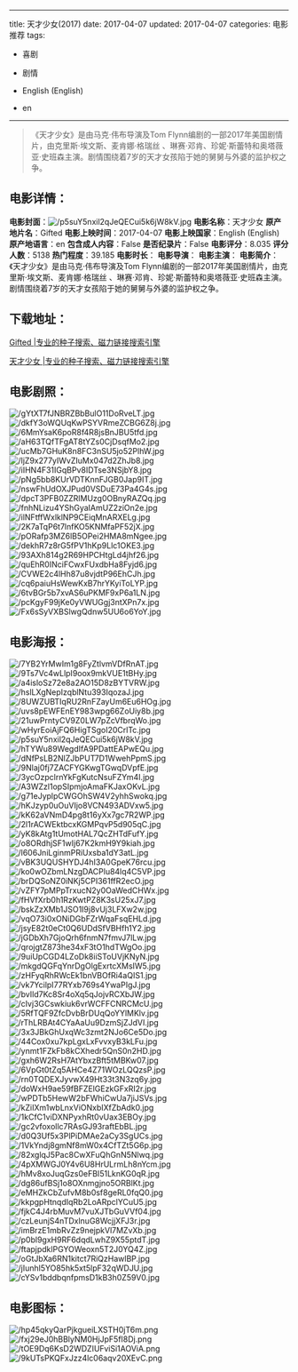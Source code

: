 
---
title: 天才少女(2017)
date: 2017-04-07
updated: 2017-04-07
categories: 电影推荐
tags:
- 喜剧
- 剧情

- English (English)
- en
---


> 《天才少女》是由马克·伟布导演及Tom Flynn编剧的一部2017年美国剧情片，由克里斯·埃文斯、麦肯娜·格瑞丝 、琳赛·邓肯、珍妮·斯蕾特和奥塔薇亚·史班森主演。剧情围绕着7岁的天才女孩陷于她的舅舅与外婆的监护权之争。

## **电影详情**：

**电影封面**：<img src="https://image.tmdb.org/t/p/w200/p5suY5nxil2qJeQECui5k6jW8kV.jpg" alt="/p5suY5nxil2qJeQECui5k6jW8kV.jpg" title="/p5suY5nxil2qJeQECui5k6jW8kV.jpg">
**电影名称**：天才少女
**原产地片名**：Gifted
**电影上映时间**：2017-04-07
**电影上映国家**：English (English)
**原产地语言**：en
**包含成人内容**：False
**是否纪录片**：False
**电影评分**：8.035
**评分人数**：5138
**热门程度**：39.185
**电影时长**：
**电影导演**：
**电影主演**：
**电影简介**：《天才少女》是由马克·伟布导演及Tom Flynn编剧的一部2017年美国剧情片，由克里斯·埃文斯、麦肯娜·格瑞丝 、琳赛·邓肯、珍妮·斯蕾特和奥塔薇亚·史班森主演。剧情围绕着7岁的天才女孩陷于她的舅舅与外婆的监护权之争。

## **下载地址**：
[Gifted |专业的种子搜索、磁力链接搜索引擎](https://movie.amd794.com:2083/?search=Gifted&ordering=&mode=match_phrase&page_size=10&page=1)

[天才少女 |专业的种子搜索、磁力链接搜索引擎](https://movie.amd794.com:2083/?search=%E5%A4%A9%E6%89%8D%E5%B0%91%E5%A5%B3&ordering=&mode=match_phrase&page_size=10&page=1)
 

## **电影剧照**：
<img src="https://image.tmdb.org/t/p/original/gYtXT7fJNBRZBbBulO11DoRveLT.jpg" alt="/gYtXT7fJNBRZBbBulO11DoRveLT.jpg" title="/gYtXT7fJNBRZBbBulO11DoRveLT.jpg"><img src="https://image.tmdb.org/t/p/original/dkfY3oWQUqKwPSYVRmeZCBG6Z8j.jpg" alt="/dkfY3oWQUqKwPSYVRmeZCBG6Z8j.jpg" title="/dkfY3oWQUqKwPSYVRmeZCBG6Z8j.jpg"><img src="https://image.tmdb.org/t/p/original/6MmYsaK6poR8f4R8jsBnJBU5tfd.jpg" alt="/6MmYsaK6poR8f4R8jsBnJBU5tfd.jpg" title="/6MmYsaK6poR8f4R8jsBnJBU5tfd.jpg"><img src="https://image.tmdb.org/t/p/original/aH63TQfTFgAT8tYZs0CjDsqfMo2.jpg" alt="/aH63TQfTFgAT8tYZs0CjDsqfMo2.jpg" title="/aH63TQfTFgAT8tYZs0CjDsqfMo2.jpg"><img src="https://image.tmdb.org/t/p/original/ucMb7GHuK8n8FC3nSU5jo52PlhW.jpg" alt="/ucMb7GHuK8n8FC3nSU5jo52PlhW.jpg" title="/ucMb7GHuK8n8FC3nSU5jo52PlhW.jpg"><img src="https://image.tmdb.org/t/p/original/ljZ9x277yIWvZIuMx047d2ZhJb8.jpg" alt="/ljZ9x277yIWvZIuMx047d2ZhJb8.jpg" title="/ljZ9x277yIWvZIuMx047d2ZhJb8.jpg"><img src="https://image.tmdb.org/t/p/original/iIHN4F31IGqBPv8IDTse3NSjbY8.jpg" alt="/iIHN4F31IGqBPv8IDTse3NSjbY8.jpg" title="/iIHN4F31IGqBPv8IDTse3NSjbY8.jpg"><img src="https://image.tmdb.org/t/p/original/pNg5bb8KUrVDTKnnFJGB0Jap9IT.jpg" alt="/pNg5bb8KUrVDTKnnFJGB0Jap9IT.jpg" title="/pNg5bb8KUrVDTKnnFJGB0Jap9IT.jpg"><img src="https://image.tmdb.org/t/p/original/nswFhUdOXJPud0VSDuE73Pa4G4s.jpg" alt="/nswFhUdOXJPud0VSDuE73Pa4G4s.jpg" title="/nswFhUdOXJPud0VSDuE73Pa4G4s.jpg"><img src="https://image.tmdb.org/t/p/original/dpcT3PFB0ZZRlMUzg0OBnyRAZQq.jpg" alt="/dpcT3PFB0ZZRlMUzg0OBnyRAZQq.jpg" title="/dpcT3PFB0ZZRlMUzg0OBnyRAZQq.jpg"><img src="https://image.tmdb.org/t/p/original/fnhNLizu4YShGyaIAmUZ2ziOn2e.jpg" alt="/fnhNLizu4YShGyaIAmUZ2ziOn2e.jpg" title="/fnhNLizu4YShGyaIAmUZ2ziOn2e.jpg"><img src="https://image.tmdb.org/t/p/original/ilNFtffWxlklNP9CEiqMnARXELg.jpg" alt="/ilNFtffWxlklNP9CEiqMnARXELg.jpg" title="/ilNFtffWxlklNP9CEiqMnARXELg.jpg"><img src="https://image.tmdb.org/t/p/original/2K7aTqP6t7lnfKO5KNMfaPF52jX.jpg" alt="/2K7aTqP6t7lnfKO5KNMfaPF52jX.jpg" title="/2K7aTqP6t7lnfKO5KNMfaPF52jX.jpg"><img src="https://image.tmdb.org/t/p/original/pORafp3MZ6lB5OPei2HMA8mNgee.jpg" alt="/pORafp3MZ6lB5OPei2HMA8mNgee.jpg" title="/pORafp3MZ6lB5OPei2HMA8mNgee.jpg"><img src="https://image.tmdb.org/t/p/original/dekhR7z8rG5fPV1hKp9Llc1OKE3.jpg" alt="/dekhR7z8rG5fPV1hKp9Llc1OKE3.jpg" title="/dekhR7z8rG5fPV1hKp9Llc1OKE3.jpg"><img src="https://image.tmdb.org/t/p/original/93AXh814g2R69HPCHtgLd4jhf26.jpg" alt="/93AXh814g2R69HPCHtgLd4jhf26.jpg" title="/93AXh814g2R69HPCHtgLd4jhf26.jpg"><img src="https://image.tmdb.org/t/p/original/quEhR0INciFCwxFUxdbHa8Fyjd6.jpg" alt="/quEhR0INciFCwxFUxdbHa8Fyjd6.jpg" title="/quEhR0INciFCwxFUxdbHa8Fyjd6.jpg"><img src="https://image.tmdb.org/t/p/original/CVWE2c4lHh87u8vjdtP96EhCJh.jpg" alt="/CVWE2c4lHh87u8vjdtP96EhCJh.jpg" title="/CVWE2c4lHh87u8vjdtP96EhCJh.jpg"><img src="https://image.tmdb.org/t/p/original/cq6paiuHsWewKxB7hrYKyiToLYP.jpg" alt="/cq6paiuHsWewKxB7hrYKyiToLYP.jpg" title="/cq6paiuHsWewKxB7hrYKyiToLYP.jpg"><img src="https://image.tmdb.org/t/p/original/6tvBGr5b7xvAS6uPKMF9xP6a1LN.jpg" alt="/6tvBGr5b7xvAS6uPKMF9xP6a1LN.jpg" title="/6tvBGr5b7xvAS6uPKMF9xP6a1LN.jpg"><img src="https://image.tmdb.org/t/p/original/pcKgyF99jKe0yVWUGgj3ntXPn7x.jpg" alt="/pcKgyF99jKe0yVWUGgj3ntXPn7x.jpg" title="/pcKgyF99jKe0yVWUGgj3ntXPn7x.jpg"><img src="https://image.tmdb.org/t/p/original/Fx6sSyVXBSlwgQdnw5UU6o6YoY.jpg" alt="/Fx6sSyVXBSlwgQdnw5UU6o6YoY.jpg" title="/Fx6sSyVXBSlwgQdnw5UU6o6YoY.jpg">

## **电影海报**：
<img src="https://image.tmdb.org/t/p/original/7YB2YrMwIm1g8FyZtlvmVDfRnAT.jpg" alt="/7YB2YrMwIm1g8FyZtlvmVDfRnAT.jpg" title="/7YB2YrMwIm1g8FyZtlvmVDfRnAT.jpg"><img src="https://image.tmdb.org/t/p/original/9Ts7Vc4wLlpI9oox9mkVUE1tBHy.jpg" alt="/9Ts7Vc4wLlpI9oox9mkVUE1tBHy.jpg" title="/9Ts7Vc4wLlpI9oox9mkVUE1tBHy.jpg"><img src="https://image.tmdb.org/t/p/original/a4isloSz72e8a2AO15D8zBYTVRW.jpg" alt="/a4isloSz72e8a2AO15D8zBYTVRW.jpg" title="/a4isloSz72e8a2AO15D8zBYTVRW.jpg"><img src="https://image.tmdb.org/t/p/original/hslLXgNepIzqblNtu393IqozaJ.jpg" alt="/hslLXgNepIzqblNtu393IqozaJ.jpg" title="/hslLXgNepIzqblNtu393IqozaJ.jpg"><img src="https://image.tmdb.org/t/p/original/8UWZUBTIqRU2RnFZayUm6Eu6HOg.jpg" alt="/8UWZUBTIqRU2RnFZayUm6Eu6HOg.jpg" title="/8UWZUBTIqRU2RnFZayUm6Eu6HOg.jpg"><img src="https://image.tmdb.org/t/p/original/uvs8pEWFEnEY983wpg66ZoUiy8b.jpg" alt="/uvs8pEWFEnEY983wpg66ZoUiy8b.jpg" title="/uvs8pEWFEnEY983wpg66ZoUiy8b.jpg"><img src="https://image.tmdb.org/t/p/original/21uwPrntyCV9Z0LW7pZcVfbrqWo.jpg" alt="/21uwPrntyCV9Z0LW7pZcVfbrqWo.jpg" title="/21uwPrntyCV9Z0LW7pZcVfbrqWo.jpg"><img src="https://image.tmdb.org/t/p/original/wHyrEoiAjFQ6HigTSgoI20CrlTc.jpg" alt="/wHyrEoiAjFQ6HigTSgoI20CrlTc.jpg" title="/wHyrEoiAjFQ6HigTSgoI20CrlTc.jpg"><img src="https://image.tmdb.org/t/p/original/p5suY5nxil2qJeQECui5k6jW8kV.jpg" alt="/p5suY5nxil2qJeQECui5k6jW8kV.jpg" title="/p5suY5nxil2qJeQECui5k6jW8kV.jpg"><img src="https://image.tmdb.org/t/p/original/hTYWu89WegdIfA9PDattEAPwEQu.jpg" alt="/hTYWu89WegdIfA9PDattEAPwEQu.jpg" title="/hTYWu89WegdIfA9PDattEAPwEQu.jpg"><img src="https://image.tmdb.org/t/p/original/dNfPsLB2NlZJbPUT7D1WwehPpmS.jpg" alt="/dNfPsLB2NlZJbPUT7D1WwehPpmS.jpg" title="/dNfPsLB2NlZJbPUT7D1WwehPpmS.jpg"><img src="https://image.tmdb.org/t/p/original/9Nlaj0fj7ZACFYGKwgTGwqDVpfE.jpg" alt="/9Nlaj0fj7ZACFYGKwgTGwqDVpfE.jpg" title="/9Nlaj0fj7ZACFYGKwgTGwqDVpfE.jpg"><img src="https://image.tmdb.org/t/p/original/3ycOzpclrnYkFgKutcNsuFZYm4I.jpg" alt="/3ycOzpclrnYkFgKutcNsuFZYm4I.jpg" title="/3ycOzpclrnYkFgKutcNsuFZYm4I.jpg"><img src="https://image.tmdb.org/t/p/original/A3WZzl1opSIpmjoAmaFKJaxOKvL.jpg" alt="/A3WZzl1opSIpmjoAmaFKJaxOKvL.jpg" title="/A3WZzl1opSIpmjoAmaFKJaxOKvL.jpg"><img src="https://image.tmdb.org/t/p/original/g71eJyplpCWGOhSW4V2yhhSwokq.jpg" alt="/g71eJyplpCWGOhSW4V2yhhSwokq.jpg" title="/g71eJyplpCWGOhSW4V2yhhSwokq.jpg"><img src="https://image.tmdb.org/t/p/original/hKJzyp0uOuVIjo8VCN493ADVxw5.jpg" alt="/hKJzyp0uOuVIjo8VCN493ADVxw5.jpg" title="/hKJzyp0uOuVIjo8VCN493ADVxw5.jpg"><img src="https://image.tmdb.org/t/p/original/kK62aVNmD4pg8t16yXx7gc7R2WP.jpg" alt="/kK62aVNmD4pg8t16yXx7gc7R2WP.jpg" title="/kK62aVNmD4pg8t16yXx7gc7R2WP.jpg"><img src="https://image.tmdb.org/t/p/original/2l1rACWEktbcxKGMPqvP5d905qC.jpg" alt="/2l1rACWEktbcxKGMPqvP5d905qC.jpg" title="/2l1rACWEktbcxKGMPqvP5d905qC.jpg"><img src="https://image.tmdb.org/t/p/original/yK8kAtg1tUmotHAL7QcZHTdFufY.jpg" alt="/yK8kAtg1tUmotHAL7QcZHTdFufY.jpg" title="/yK8kAtg1tUmotHAL7QcZHTdFufY.jpg"><img src="https://image.tmdb.org/t/p/original/o8ORdhjSF1wIj67K2kmH9Y9kiah.jpg" alt="/o8ORdhjSF1wIj67K2kmH9Y9kiah.jpg" title="/o8ORdhjSF1wIj67K2kmH9Y9kiah.jpg"><img src="https://image.tmdb.org/t/p/original/l606JniLginmPRiUxsba1dY3atL.jpg" alt="/l606JniLginmPRiUxsba1dY3atL.jpg" title="/l606JniLginmPRiUxsba1dY3atL.jpg"><img src="https://image.tmdb.org/t/p/original/vBK3UQUSHYDJ4hI3A0GpeK76rcu.jpg" alt="/vBK3UQUSHYDJ4hI3A0GpeK76rcu.jpg" title="/vBK3UQUSHYDJ4hI3A0GpeK76rcu.jpg"><img src="https://image.tmdb.org/t/p/original/ko0wOZbmLNzgDACPlu84lq4C5VP.jpg" alt="/ko0wOZbmLNzgDACPlu84lq4C5VP.jpg" title="/ko0wOZbmLNzgDACPlu84lq4C5VP.jpg"><img src="https://image.tmdb.org/t/p/original/brDQSoNZ0iNKj5CPI361ffR2ecO.jpg" alt="/brDQSoNZ0iNKj5CPI361ffR2ecO.jpg" title="/brDQSoNZ0iNKj5CPI361ffR2ecO.jpg"><img src="https://image.tmdb.org/t/p/original/vZFY7pMPpTrxucN2y0OaWedCHWx.jpg" alt="/vZFY7pMPpTrxucN2y0OaWedCHWx.jpg" title="/vZFY7pMPpTrxucN2y0OaWedCHWx.jpg"><img src="https://image.tmdb.org/t/p/original/fHVfXrb0h1RzKwtPZ8K3sU25xJ7.jpg" alt="/fHVfXrb0h1RzKwtPZ8K3sU25xJ7.jpg" title="/fHVfXrb0h1RzKwtPZ8K3sU25xJ7.jpg"><img src="https://image.tmdb.org/t/p/original/bskZzXMb1JSO1I9j8vUj3LFXw2w.jpg" alt="/bskZzXMb1JSO1I9j8vUj3LFXw2w.jpg" title="/bskZzXMb1JSO1I9j8vUj3LFXw2w.jpg"><img src="https://image.tmdb.org/t/p/original/vqO73i0xONiDGbFZrWqaFsqEHLd.jpg" alt="/vqO73i0xONiDGbFZrWqaFsqEHLd.jpg" title="/vqO73i0xONiDGbFZrWqaFsqEHLd.jpg"><img src="https://image.tmdb.org/t/p/original/jsyE82t0eCt0Q6UDdSfVBHfh1Y2.jpg" alt="/jsyE82t0eCt0Q6UDdSfVBHfh1Y2.jpg" title="/jsyE82t0eCt0Q6UDdSfVBHfh1Y2.jpg"><img src="https://image.tmdb.org/t/p/original/jGDbXh7GjoQrh6fnmN7fmvJ7lLw.jpg" alt="/jGDbXh7GjoQrh6fnmN7fmvJ7lLw.jpg" title="/jGDbXh7GjoQrh6fnmN7fmvJ7lLw.jpg"><img src="https://image.tmdb.org/t/p/original/qrojgtZ873he34xF3tO1hdTWgOo.jpg" alt="/qrojgtZ873he34xF3tO1hdTWgOo.jpg" title="/qrojgtZ873he34xF3tO1hdTWgOo.jpg"><img src="https://image.tmdb.org/t/p/original/9uiUpCGD4LZoDk8iiSToUVjKNyN.jpg" alt="/9uiUpCGD4LZoDk8iiSToUVjKNyN.jpg" title="/9uiUpCGD4LZoDk8iiSToUVjKNyN.jpg"><img src="https://image.tmdb.org/t/p/original/mkgdQGFqYnrDgOlgExrtcXMsIW5.jpg" alt="/mkgdQGFqYnrDgOlgExrtcXMsIW5.jpg" title="/mkgdQGFqYnrDgOlgExrtcXMsIW5.jpg"><img src="https://image.tmdb.org/t/p/original/zHFyqRhRWcEk1bnVBOfRi4aQIS1.jpg" alt="/zHFyqRhRWcEk1bnVBOfRi4aQIS1.jpg" title="/zHFyqRhRWcEk1bnVBOfRi4aQIS1.jpg"><img src="https://image.tmdb.org/t/p/original/vk7YcilpI77RYxb769s4YwaPIgJ.jpg" alt="/vk7YcilpI77RYxb769s4YwaPIgJ.jpg" title="/vk7YcilpI77RYxb769s4YwaPIgJ.jpg"><img src="https://image.tmdb.org/t/p/original/bvIld7Kc8Sr4oXq5qJojvRCXbJW.jpg" alt="/bvIld7Kc8Sr4oXq5qJojvRCXbJW.jpg" title="/bvIld7Kc8Sr4oXq5qJojvRCXbJW.jpg"><img src="https://image.tmdb.org/t/p/original/cIvj3GCswkiuk6vrWCFFCNRCMcU.jpg" alt="/cIvj3GCswkiuk6vrWCFFCNRCMcU.jpg" title="/cIvj3GCswkiuk6vrWCFFCNRCMcU.jpg"><img src="https://image.tmdb.org/t/p/original/5RfTQF9ZfcDvbBrDUqQoYYlMKlv.jpg" alt="/5RfTQF9ZfcDvbBrDUqQoYYlMKlv.jpg" title="/5RfTQF9ZfcDvbBrDUqQoYYlMKlv.jpg"><img src="https://image.tmdb.org/t/p/original/rThLRBAt4CYaAaUu9DzmSjZJdVI.jpg" alt="/rThLRBAt4CYaAaUu9DzmSjZJdVI.jpg" title="/rThLRBAt4CYaAaUu9DzmSjZJdVI.jpg"><img src="https://image.tmdb.org/t/p/original/3x3JBkGhUxqWc3zmt2NJo6Ce5Do.jpg" alt="/3x3JBkGhUxqWc3zmt2NJo6Ce5Do.jpg" title="/3x3JBkGhUxqWc3zmt2NJo6Ce5Do.jpg"><img src="https://image.tmdb.org/t/p/original/44Cox0xu7kpLgxLxFvvxyB3kLFu.jpg" alt="/44Cox0xu7kpLgxLxFvvxyB3kLFu.jpg" title="/44Cox0xu7kpLgxLxFvvxyB3kLFu.jpg"><img src="https://image.tmdb.org/t/p/original/ynmt1FZkFb8kCXhedr5QnS0n2HD.jpg" alt="/ynmt1FZkFb8kCXhedr5QnS0n2HD.jpg" title="/ynmt1FZkFb8kCXhedr5QnS0n2HD.jpg"><img src="https://image.tmdb.org/t/p/original/gxh6W2RsH7AtYbxzBft5tMBKw07.jpg" alt="/gxh6W2RsH7AtYbxzBft5tMBKw07.jpg" title="/gxh6W2RsH7AtYbxzBft5tMBKw07.jpg"><img src="https://image.tmdb.org/t/p/original/6VpGt0tZq5AHCe4Z71WOzLQQzsP.jpg" alt="/6VpGt0tZq5AHCe4Z71WOzLQQzsP.jpg" title="/6VpGt0tZq5AHCe4Z71WOzLQQzsP.jpg"><img src="https://image.tmdb.org/t/p/original/rn0TQDEXJyvwX49Ht33t3N3zq6y.jpg" alt="/rn0TQDEXJyvwX49Ht33t3N3zq6y.jpg" title="/rn0TQDEXJyvwX49Ht33t3N3zq6y.jpg"><img src="https://image.tmdb.org/t/p/original/doWxH9ae59fBFZElGEzkGFxRI2r.jpg" alt="/doWxH9ae59fBFZElGEzkGFxRI2r.jpg" title="/doWxH9ae59fBFZElGEzkGFxRI2r.jpg"><img src="https://image.tmdb.org/t/p/original/wPDTb5HewW2bFWhiCwUa7jiJSVs.jpg" alt="/wPDTb5HewW2bFWhiCwUa7jiJSVs.jpg" title="/wPDTb5HewW2bFWhiCwUa7jiJSVs.jpg"><img src="https://image.tmdb.org/t/p/original/kZiIXm1wbLnxViONxbIXfZbAdk0.jpg" alt="/kZiIXm1wbLnxViONxbIXfZbAdk0.jpg" title="/kZiIXm1wbLnxViONxbIXfZbAdk0.jpg"><img src="https://image.tmdb.org/t/p/original/1kCfC1viDXNPyxhRt0vUax3EBOy.jpg" alt="/1kCfC1viDXNPyxhRt0vUax3EBOy.jpg" title="/1kCfC1viDXNPyxhRt0vUax3EBOy.jpg"><img src="https://image.tmdb.org/t/p/original/gc2vfoxollc7RAsGJ93raftEbBL.jpg" alt="/gc2vfoxollc7RAsGJ93raftEbBL.jpg" title="/gc2vfoxollc7RAsGJ93raftEbBL.jpg"><img src="https://image.tmdb.org/t/p/original/d0Q3Uf5x3PlPiDMAe2aCy3SgUCs.jpg" alt="/d0Q3Uf5x3PlPiDMAe2aCy3SgUCs.jpg" title="/d0Q3Uf5x3PlPiDMAe2aCy3SgUCs.jpg"><img src="https://image.tmdb.org/t/p/original/1VkYndj8gmNf8mW0x4CfTZt5G6p.jpg" alt="/1VkYndj8gmNf8mW0x4CfTZt5G6p.jpg" title="/1VkYndj8gmNf8mW0x4CfTZt5G6p.jpg"><img src="https://image.tmdb.org/t/p/original/82xglqJ5Pac8CwXFuQhGnN5Nlwq.jpg" alt="/82xglqJ5Pac8CwXFuQhGnN5Nlwq.jpg" title="/82xglqJ5Pac8CwXFuQhGnN5Nlwq.jpg"><img src="https://image.tmdb.org/t/p/original/4pXMWGJ0Y4v6U8HrULrmLh8nYcm.jpg" alt="/4pXMWGJ0Y4v6U8HrULrmLh8nYcm.jpg" title="/4pXMWGJ0Y4v6U8HrULrmLh8nYcm.jpg"><img src="https://image.tmdb.org/t/p/original/hMv8xoJuqGzs0eFBI51LknKG0qR.jpg" alt="/hMv8xoJuqGzs0eFBI51LknKG0qR.jpg" title="/hMv8xoJuqGzs0eFBI51LknKG0qR.jpg"><img src="https://image.tmdb.org/t/p/original/dg86ufBSj1o8OXnmgjno5ORBlKt.jpg" alt="/dg86ufBSj1o8OXnmgjno5ORBlKt.jpg" title="/dg86ufBSj1o8OXnmgjno5ORBlKt.jpg"><img src="https://image.tmdb.org/t/p/original/eMHZkCbZufvM8b0sf8geRL0fqQ0.jpg" alt="/eMHZkCbZufvM8b0sf8geRL0fqQ0.jpg" title="/eMHZkCbZufvM8b0sf8geRL0fqQ0.jpg"><img src="https://image.tmdb.org/t/p/original/kkpgpHtnqdIqRb2LoARpclYCuU5.jpg" alt="/kkpgpHtnqdIqRb2LoARpclYCuU5.jpg" title="/kkpgpHtnqdIqRb2LoARpclYCuU5.jpg"><img src="https://image.tmdb.org/t/p/original/fjkC4J4rbMuvM7vuXJTbGuVVf04.jpg" alt="/fjkC4J4rbMuvM7vuXJTbGuVVf04.jpg" title="/fjkC4J4rbMuvM7vuXJTbGuVVf04.jpg"><img src="https://image.tmdb.org/t/p/original/czLeunjS4nTDxlnuG8WcjjXFJ3r.jpg" alt="/czLeunjS4nTDxlnuG8WcjjXFJ3r.jpg" title="/czLeunjS4nTDxlnuG8WcjjXFJ3r.jpg"><img src="https://image.tmdb.org/t/p/original/imBrzE1mbRvZz9nejpkVl7MZvXb.jpg" alt="/imBrzE1mbRvZz9nejpkVl7MZvXb.jpg" title="/imBrzE1mbRvZz9nejpkVl7MZvXb.jpg"><img src="https://image.tmdb.org/t/p/original/p0bl9gxH9RF6dqdLwhZ9X55ptdT.jpg" alt="/p0bl9gxH9RF6dqdLwhZ9X55ptdT.jpg" title="/p0bl9gxH9RF6dqdLwhZ9X55ptdT.jpg"><img src="https://image.tmdb.org/t/p/original/ftapjpdklPGYOWeoxn5T2J0YQ4Z.jpg" alt="/ftapjpdklPGYOWeoxn5T2J0YQ4Z.jpg" title="/ftapjpdklPGYOWeoxn5T2J0YQ4Z.jpg"><img src="https://image.tmdb.org/t/p/original/oGtJbXa6RN1kitct7RiQzHawlBP.jpg" alt="/oGtJbXa6RN1kitct7RiQzHawlBP.jpg" title="/oGtJbXa6RN1kitct7RiQzHawlBP.jpg"><img src="https://image.tmdb.org/t/p/original/jIunhl5YO85hk5xt5lpF32qWDJU.jpg" alt="/jIunhl5YO85hk5xt5lpF32qWDJU.jpg" title="/jIunhl5YO85hk5xt5lpF32qWDJU.jpg"><img src="https://image.tmdb.org/t/p/original/cYSv1bddbqnfpmsD1kB3h0Z59V0.jpg" alt="/cYSv1bddbqnfpmsD1kB3h0Z59V0.jpg" title="/cYSv1bddbqnfpmsD1kB3h0Z59V0.jpg">

## **电影图标**：
<img src="https://image.tmdb.org/t/p/original/hp45qkyQarPjkgueiLXSTH0jT6m.png" alt="/hp45qkyQarPjkgueiLXSTH0jT6m.png" title="/hp45qkyQarPjkgueiLXSTH0jT6m.png"><img src="https://image.tmdb.org/t/p/original/fxj29eJ0hBBlyNM0HjJpF5fI8Dj.png" alt="/fxj29eJ0hBBlyNM0HjJpF5fI8Dj.png" title="/fxj29eJ0hBBlyNM0HjJpF5fI8Dj.png"><img src="https://image.tmdb.org/t/p/original/tOE9Dq6KsD2WDZIUFviSi1AOViA.png" alt="/tOE9Dq6KsD2WDZIUFviSi1AOViA.png" title="/tOE9Dq6KsD2WDZIUFviSi1AOViA.png"><img src="https://image.tmdb.org/t/p/original/9kUTsPKQFxJzz4lc06aqv20XEvC.png" alt="/9kUTsPKQFxJzz4lc06aqv20XEvC.png" title="/9kUTsPKQFxJzz4lc06aqv20XEvC.png">
